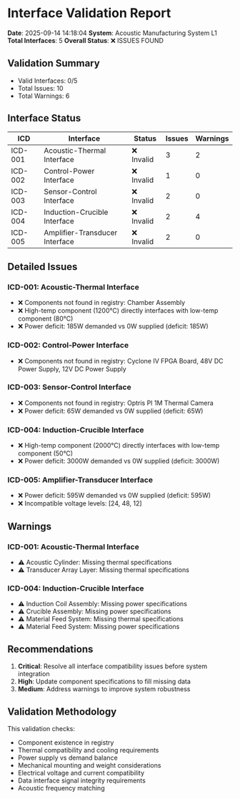 # Interface Validation Report

**Date**: 2025-09-14 14:18:04
**System**: Acoustic Manufacturing System L1
**Total Interfaces**: 5
**Overall Status**: ❌ ISSUES FOUND

## Validation Summary

- Valid Interfaces: 0/5
- Total Issues: 10
- Total Warnings: 6

## Interface Status

| ICD | Interface | Status | Issues | Warnings |
|-----|-----------|--------|--------|----------|
| ICD-001 | Acoustic-Thermal Interface | ❌ Invalid | 3 | 2 |
| ICD-002 | Control-Power Interface | ❌ Invalid | 1 | 0 |
| ICD-003 | Sensor-Control Interface | ❌ Invalid | 2 | 0 |
| ICD-004 | Induction-Crucible Interface | ❌ Invalid | 2 | 4 |
| ICD-005 | Amplifier-Transducer Interface | ❌ Invalid | 2 | 0 |

## Detailed Issues

### ICD-001: Acoustic-Thermal Interface
- ❌ Components not found in registry: Chamber Assembly
- ❌ High-temp component (1200°C) directly interfaces with low-temp component (80°C)
- ❌ Power deficit: 185W demanded vs 0W supplied (deficit: 185W)

### ICD-002: Control-Power Interface
- ❌ Components not found in registry: Cyclone IV FPGA Board, 48V DC Power Supply, 12V DC Power Supply

### ICD-003: Sensor-Control Interface
- ❌ Components not found in registry: Optris PI 1M Thermal Camera
- ❌ Power deficit: 65W demanded vs 0W supplied (deficit: 65W)

### ICD-004: Induction-Crucible Interface
- ❌ High-temp component (2000°C) directly interfaces with low-temp component (50°C)
- ❌ Power deficit: 3000W demanded vs 0W supplied (deficit: 3000W)

### ICD-005: Amplifier-Transducer Interface
- ❌ Power deficit: 595W demanded vs 0W supplied (deficit: 595W)
- ❌ Incompatible voltage levels: [24, 48, 12]

## Warnings

### ICD-001: Acoustic-Thermal Interface
- ⚠️ Acoustic Cylinder: Missing thermal specifications
- ⚠️ Transducer Array Layer: Missing thermal specifications

### ICD-004: Induction-Crucible Interface
- ⚠️ Induction Coil Assembly: Missing power specifications
- ⚠️ Crucible Assembly: Missing power specifications
- ⚠️ Material Feed System: Missing thermal specifications
- ⚠️ Material Feed System: Missing power specifications

## Recommendations

1. **Critical**: Resolve all interface compatibility issues before system integration
2. **High**: Update component specifications to fill missing data
3. **Medium**: Address warnings to improve system robustness

## Validation Methodology

This validation checks:
- Component existence in registry
- Thermal compatibility and cooling requirements
- Power supply vs demand balance
- Mechanical mounting and weight considerations
- Electrical voltage and current compatibility
- Data interface signal integrity requirements
- Acoustic frequency matching